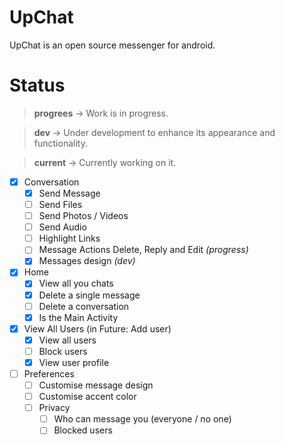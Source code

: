 # UpChat

UpChat is an open source messenger for android.

# Status

> **progrees** -> Work is in progress.

> **dev** -> Under development to enhance its appearance and functionality.

> **current** -> Currently working on it.

- [x] Conversation
	- [x] Send Message
	- [ ] Send Files
	- [ ] Send Photos / Videos
	- [ ] Send Audio
	- [ ] Highlight Links
	- [ ] Message Actions Delete, Reply and Edit *(progress)*
	- [x] Messages design *(dev)*

- [x] Home
	- [x] View all you chats
	- [x] Delete a single message
	- [ ] Delete a conversation 
	- [x] Is the Main Activity

- [x] View All Users (in Future: Add user)
	- [x] View all users
	- [ ] Block users
	- [x] View user profile

- [ ] Preferences
	- [ ] Customise message design
	- [ ] Customise accent color
	- [ ] Privacy
		- [ ] Who can message you (everyone / no one)
		- [ ] Blocked users
